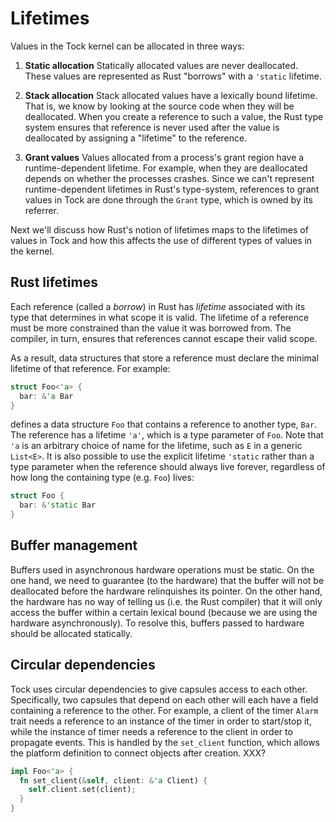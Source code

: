# Lifetimes

Values in the Tock kernel can be allocated in three ways:

  1. **Static allocation** Statically allocated values are never deallocated.
     These values are represented as Rust "borrows" with a `'static` lifetime.

  2. **Stack allocation** Stack allocated values have a lexically bound
     lifetime. That is, we know by looking at the source code when they will be
     deallocated. When you create a reference to such a value, the Rust type
     system ensures that reference is never used after the value is deallocated
     by assigning a "lifetime" to the reference.

  3. **Grant values** Values allocated from a process's grant region have a
     runtime-dependent lifetime. For example, when they are deallocated depends
     on whether the processes crashes. Since we can't represent
     runtime-dependent lifetimes in Rust's type-system, references to grant
     values in Tock are done through the `Grant` type, which is owned by its
     referrer.

Next we'll discuss how Rust's notion of lifetimes maps to the lifetimes of
values in Tock and how this affects the use of different types of values in the
kernel.

## Rust lifetimes

Each reference (called a _borrow_) in Rust has _lifetime_ associated with its
type that determines in what scope it is valid. The lifetime of a reference
must be more constrained than the value it was borrowed from. The compiler, in
turn, ensures that references cannot escape their valid scope.

As a result, data structures that store a reference must declare the minimal
lifetime of that reference. For example:

```rust
struct Foo<'a> {
  bar: &'a Bar  
}
```

defines a data structure `Foo` that contains a reference to another type,
`Bar`. The reference has a lifetime `'a'`, which is a type parameter of `Foo`.
Note that `'a` is an arbitrary choice of name for the lifetime, such as `E` in
a generic `List<E>`.  It is also possible to use the explicit lifetime
`'static` rather than a type parameter when the reference should always live
forever, regardless of how long the containing type (e.g. `Foo`) lives:

```rust
struct Foo {
  bar: &'static Bar  
}
```

## Buffer management

Buffers used in asynchronous hardware operations must be static. On the one
hand, we need to guarantee (to the hardware) that the buffer will not be
deallocated before the hardware relinquishes its pointer. On the other hand,
the hardware has no way of telling us (i.e. the Rust compiler) that it will
only access the buffer within a certain lexical bound (because we are using the
hardware asynchronously). To resolve this, buffers passed to hardware should be
allocated statically.

## Circular dependencies

Tock uses circular dependencies to give capsules access to each other.
Specifically, two capsules that depend on each other will each have a field
containing a reference to the other. For example, a client of the timer `Alarm` trait
needs a reference to an instance of the timer in order to start/stop it, while
the instance of timer needs a reference to the client in order to propagate
events. This is handled by the `set_client` function, which allows the platform
definition to connect objects after creation. XXX?

```rust
impl Foo<'a> {
  fn set_client(&self, client: &'a Client) {
    self.client.set(client);
  }
}
```

